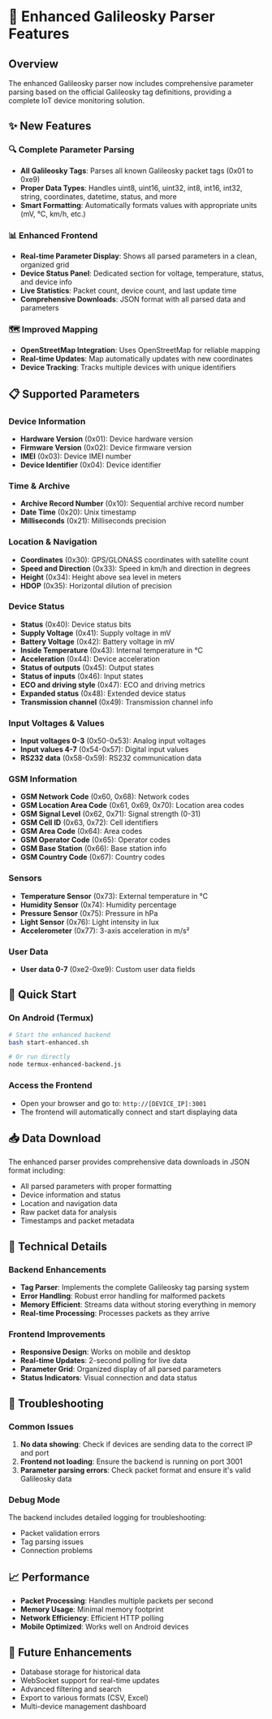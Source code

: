 # 🚀 Enhanced Galileosky Parser Features

## Overview
The enhanced Galileosky parser now includes comprehensive parameter parsing based on the official Galileosky tag definitions, providing a complete IoT device monitoring solution.

## ✨ New Features

### 🔍 Complete Parameter Parsing
- **All Galileosky Tags**: Parses all known Galileosky packet tags (0x01 to 0xe9)
- **Proper Data Types**: Handles uint8, uint16, uint32, int8, int16, int32, string, coordinates, datetime, status, and more
- **Smart Formatting**: Automatically formats values with appropriate units (mV, °C, km/h, etc.)

### 📊 Enhanced Frontend
- **Real-time Parameter Display**: Shows all parsed parameters in a clean, organized grid
- **Device Status Panel**: Dedicated section for voltage, temperature, status, and device info
- **Live Statistics**: Packet count, device count, and last update time
- **Comprehensive Downloads**: JSON format with all parsed data and parameters

### 🗺️ Improved Mapping
- **OpenStreetMap Integration**: Uses OpenStreetMap for reliable mapping
- **Real-time Updates**: Map automatically updates with new coordinates
- **Device Tracking**: Tracks multiple devices with unique identifiers

## 📋 Supported Parameters

### Device Information
- **Hardware Version** (0x01): Device hardware version
- **Firmware Version** (0x02): Device firmware version
- **IMEI** (0x03): Device IMEI number
- **Device Identifier** (0x04): Device identifier

### Time & Archive
- **Archive Record Number** (0x10): Sequential archive record number
- **Date Time** (0x20): Unix timestamp
- **Milliseconds** (0x21): Milliseconds precision

### Location & Navigation
- **Coordinates** (0x30): GPS/GLONASS coordinates with satellite count
- **Speed and Direction** (0x33): Speed in km/h and direction in degrees
- **Height** (0x34): Height above sea level in meters
- **HDOP** (0x35): Horizontal dilution of precision

### Device Status
- **Status** (0x40): Device status bits
- **Supply Voltage** (0x41): Supply voltage in mV
- **Battery Voltage** (0x42): Battery voltage in mV
- **Inside Temperature** (0x43): Internal temperature in °C
- **Acceleration** (0x44): Device acceleration
- **Status of outputs** (0x45): Output states
- **Status of inputs** (0x46): Input states
- **ECO and driving style** (0x47): ECO and driving metrics
- **Expanded status** (0x48): Extended device status
- **Transmission channel** (0x49): Transmission channel info

### Input Voltages & Values
- **Input voltages 0-3** (0x50-0x53): Analog input voltages
- **Input values 4-7** (0x54-0x57): Digital input values
- **RS232 data** (0x58-0x59): RS232 communication data

### GSM Information
- **GSM Network Code** (0x60, 0x68): Network codes
- **GSM Location Area Code** (0x61, 0x69, 0x70): Location area codes
- **GSM Signal Level** (0x62, 0x71): Signal strength (0-31)
- **GSM Cell ID** (0x63, 0x72): Cell identifiers
- **GSM Area Code** (0x64): Area codes
- **GSM Operator Code** (0x65): Operator codes
- **GSM Base Station** (0x66): Base station info
- **GSM Country Code** (0x67): Country codes

### Sensors
- **Temperature Sensor** (0x73): External temperature in °C
- **Humidity Sensor** (0x74): Humidity percentage
- **Pressure Sensor** (0x75): Pressure in hPa
- **Light Sensor** (0x76): Light intensity in lux
- **Accelerometer** (0x77): 3-axis acceleration in m/s²

### User Data
- **User data 0-7** (0xe2-0xe9): Custom user data fields

## 🚀 Quick Start

### On Android (Termux)
```bash
# Start the enhanced backend
bash start-enhanced.sh

# Or run directly
node termux-enhanced-backend.js
```

### Access the Frontend
- Open your browser and go to: `http://[DEVICE_IP]:3001`
- The frontend will automatically connect and start displaying data

## 📥 Data Download

The enhanced parser provides comprehensive data downloads in JSON format including:
- All parsed parameters with proper formatting
- Device information and status
- Location and navigation data
- Raw packet data for analysis
- Timestamps and packet metadata

## 🔧 Technical Details

### Backend Enhancements
- **Tag Parser**: Implements the complete Galileosky tag parsing system
- **Error Handling**: Robust error handling for malformed packets
- **Memory Efficient**: Streams data without storing everything in memory
- **Real-time Processing**: Processes packets as they arrive

### Frontend Improvements
- **Responsive Design**: Works on mobile and desktop
- **Real-time Updates**: 2-second polling for live data
- **Parameter Grid**: Organized display of all parsed parameters
- **Status Indicators**: Visual connection and data status

## 🐛 Troubleshooting

### Common Issues
1. **No data showing**: Check if devices are sending data to the correct IP and port
2. **Frontend not loading**: Ensure the backend is running on port 3001
3. **Parameter parsing errors**: Check packet format and ensure it's valid Galileosky data

### Debug Mode
The backend includes detailed logging for troubleshooting:
- Packet validation errors
- Tag parsing issues
- Connection problems

## 📈 Performance

- **Packet Processing**: Handles multiple packets per second
- **Memory Usage**: Minimal memory footprint
- **Network Efficiency**: Efficient HTTP polling
- **Mobile Optimized**: Works well on Android devices

## 🔮 Future Enhancements

- Database storage for historical data
- WebSocket support for real-time updates
- Advanced filtering and search
- Export to various formats (CSV, Excel)
- Multi-device management dashboard 